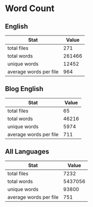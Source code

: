 # Word Count

## English

Stat | Value
---- | -----
total files | 271
total words | 261466
unique words | 12452
average words per file | 964

## Blog English

Stat | Value
---- | -----
total files | 65
total words | 46216
unique words | 5974
average words per file | 711

## All Languages

Stat | Value
---- | -----
total files | 7232
total words | 5437056
unique words | 93800
average words per file | 751
